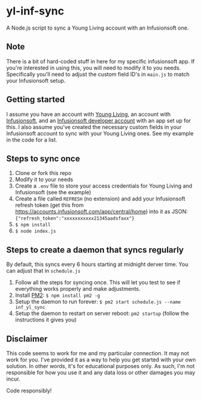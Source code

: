 # yl-inf-sync

A Node.js script to sync a Young Living account with an Infusionsoft one.

## Note

There is a bit of hard-coded stuff in here for my specific infusionsoft app. If you're interested in using this, you will need to modify it to you needs. Specifically you'll need to adjust the custom field ID's in `main.js` to match your Infusionsoft setup.

## Getting started

I assume you have an account with [Young Living](http://wwwyoungliving.com), an account with [Infusionsoft](http://www.infusionsoft.com), and an [Infusionsoft developer account](keys.developer.infusionsoft.com) with an app set up for this. I also assume you've created the necessary custom fields in your Infusionsoft account to sync with your Young Living ones. See my example in the code for a list.

## Steps to sync once

1. Clone or fork this repo
2. Modify it to your needs
3. Create a `.env` file to store your access credentials for Young Living and Infusionsoft (see the example)
4. Create a file called `REFRESH` (no extension) and add your Infusionsoft refresh token (get this from https://accounts.infusionsoft.com/app/central/home) into it as JSON: `{"refresh_token":"xxxxxxxxxxx21345aadsfaxx"}`
5. `$ npm install`
6. `$ node index.js`

## Steps to create a daemon that syncs regularly

By default, this syncs every 6 hours starting at midnight derver time. You can adjust that in `schedule.js`

1. Follow all the steps for syncing once. This will let you test to see if everything works properly and make adjustments.
2. Install [PM2](https://pm2.io/doc/en/runtime/quick-start/): `$ npm install pm2 -g`
3. Setup the daemon to run forever: `$ pm2 start schedule.js --name inf_yl_sync`
4. Setup the daemon to restart on server reboot: `pm2 startup` (follow the instructions it gives you)

## Disclaimer

This code seems to work for me and my particular connection. It may not work for you. I've provided it as a way to help you get started with your own solution. In other words, it's for educational purposes only. As such, I'm not responsible for how you use it and any data loss or other damages you may incur.

Code responsibly!
